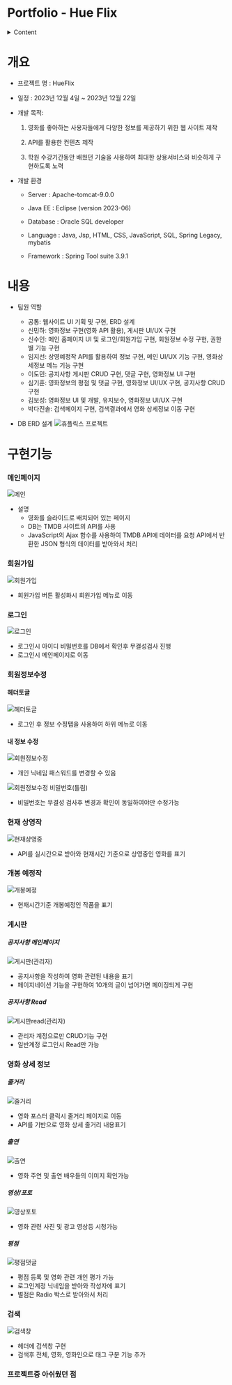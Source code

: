 # **Portfolio - Hue Flix**

<details>
  <summary>
    Content
  </summary>


  - [ 개요](#개요)
  - [ 내용](#내용)
  - [ 구현기능](#구현기능)
  - [ 프로젝트중 아쉬웠던 점](#프로젝트중 아쉬웠던 점)
</details>


# **개요**
- 프로젝트 명 : HueFlix

- 일정 : 2023년 12월 4일 ~ 2023년 12월 22일

- 개발 목적: 

  1. 영화를 좋아하는 사용자들에게 다양한 정보를 제공하기 위한 
웹 사이트 제작

  2. API를 활용한 컨텐츠 제작

  3. 학원 수강기간동안 배웠던 기술을 사용하여 최대한 상용서비스와
 비슷하게 구현하도록 노력

- 개발 환경
    - Server : Apache-tomcat-9.0.0

    - Java EE : Eclipse (version 2023-06)

    - Database : Oracle SQL developer

    - Language : Java, Jsp, HTML, CSS, JavaScript, SQL, Spring Legacy, mybatis

    - Framework : Spring Tool suite 3.9.1


# 내용
- 팀원 역할
    - 공통: 웹사이트 UI 기획 및 구현, ERD 설계
    - 신민하: 영화정보 구현(영화 API 활용), 게시판 UI/UX 구현
    - 신수인: 메인 홈페이지 UI 및 로그인/회원가입 구현, 회원정보 수정
       구현, 권한별 기능 구현
    - 임지선: 상영예정작 API를 활용하여 정보 구현, 메인 UI/UX 기능
 구현, 영화상세정보 메뉴 기능 구현
    - 이도민: 공지사항 게시판 CRUD 구현, 댓글 구현, 영화정보 UI 구현
    - 심기훈: 영화정보의 평점 및 댓글 구현, 영화정보 UI/UX 구현,
 공지사항 CRUD 구현
    - 김보성: 영화정보 UI 및 개발, 유지보수, 영화정보 UI/UX 구현
    - 박다진솔: 검색페이지 구현, 검색결과에서 영화 상세정보 이동 구현

- DB ERD 설계
![휴플릭스 프로젝트](https://github.com/Skh20/HueFlix/assets/148019116/c9e9d2e3-d852-4715-8fd1-4c4f36589843)


# 구현기능

### 메인페이지
![메인](https://github.com/Skh20/HueFlix/assets/148019116/d793e717-006e-4cb4-93c6-10656077d9ca)

- 설명
    - 영화를 슬라이드로 배치되어 있는 페이지 
    - DB는 TMDB 사이트의 API를 사용
    - JavaScript의 Ajax 함수를 사용하여 TMDB API에 데이터를 요청
    API에서 반환한 JSON 형식의 데이터를 받아와서 처리

### 회원가입
![회원가입](https://github.com/Skh20/HueFlix/assets/148019116/d3836992-499b-4780-95af-49b3bb8af9d3)

- 회원가입 버튼 활성화시 회원가입 메뉴로 이동


### 로그인
![로그인](https://github.com/Skh20/HueFlix/assets/148019116/01745834-7e76-481c-8447-99a9d30810f1)

- 로그인시 아이디 비밀번호를 DB에서 확인후 무결성검사 진행
- 로그인시 메인페이지로 이동

### 회원정보수정

#### 헤더토글
![헤더토글](https://github.com/Skh20/HueFlix/assets/148019116/2e22ef44-c5fc-4bc3-8d82-d7394f498f83)

- 로그인 후 정보 수정탭을 사용하여 하위 메뉴로 이동

#### 내 정보 수정
![회원정보수정](https://github.com/Skh20/HueFlix/assets/148019116/749a0a9a-653a-4660-8e8e-ff11231a60d6)

- 개인 닉네임 패스워드를 변경할 수 있음

![회원정보수정 비밀번호(틀림)](https://github.com/Skh20/HueFlix/assets/148019116/b98f1d7c-70d4-4479-8f76-5d5ffa0a18a0)

- 비밀번호는 무결성 검사후 변경과 확인이 동일하여야만 수정가능

### 현재 상영작

![현재상영중](https://github.com/Skh20/HueFlix/assets/148019116/2dad1ee8-be22-45d8-90a1-cad03004b9e5)

- API를 실시간으로 받아와 현재시간 기준으로 상영중인 영화를 표기

### 개봉 예정작

![개봉예정](https://github.com/Skh20/HueFlix/assets/148019116/25de0220-1ede-49ea-b9f6-dee9b89c5509)
- 현재시간기준 개봉예정인 작품을 표기

### 게시판
##### 공지사항 메인페이지
![게시판(관리자)](https://github.com/Skh20/HueFlix/assets/148019116/d9b8c8bd-f00b-4989-9c6f-b048f0012ed8)
- 공지사항을 작성하여 영화 관련된 내용을 표기
- 페이지네이션 기능을 구현하여 10개의 글이 넘어가면 
  페이징되게 구현

##### 공지사항 Read
![게시판read(관리자)](https://github.com/Skh20/HueFlix/assets/148019116/5ea6ee87-8772-42d2-880e-65d0e0602f59)
- 관리자 계정으로만 CRUD기능 구현
- 일반계정 로그인시 Read만 가능

### 영화 상세 정보
##### 줄거리
![줄거리](https://github.com/Skh20/HueFlix/assets/148019116/96dc5ac2-c3ca-41a4-bf4b-5b458b096871)
- 영화 포스터 클릭시 줄거리 페이지로 이동
- API를 기반으로 영화 상세 줄거리 내용표기

##### 출연
![출연](https://github.com/Skh20/HueFlix/assets/148019116/316a8e2c-70d2-4823-aa42-ed16416f0bac)
- 영화 주연 및 출연 배우들의 이미지 확인가능

##### 영상/포토
![영상포토](https://github.com/Skh20/HueFlix/assets/148019116/3a8109c6-a727-42ba-9e21-f2291f9208e1)
- 영화 관련 사진 및 광고 영상등 시청가능

##### 평점
![평점댓글](https://github.com/Skh20/HueFlix/assets/148019116/408da72f-e7ac-4b10-ba0f-709d70755621)
- 평점 등록 및 영화 관련 개인 평가 가능
- 로그인계정 닉네임을 받아와 작성자에 표기
- 별점은 Radio 박스로 받아와서 처리

### 검색
![검색창](https://github.com/Skh20/HueFlix/assets/148019116/468e181c-564e-4377-b9ae-70304eaa804a)
- 헤더에 검색창 구현
- 검색후 전체, 영화, 영화인으로 태그 구분 기능 추가

### 프로젝트중 아쉬웠던 점
